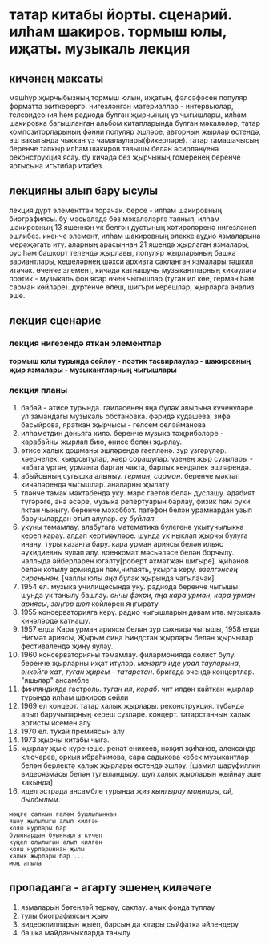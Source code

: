 # татар китабы йорты. сценарий. илһам шакиров. тормыш юлы, иҗаты. музыкаль лекция
## кичәнең максаты
мәшһүр җырчыбызның тормыш юлын, иҗатын, фәлсәфәсен популяр форматта җиткерергә. нигезләнгән материаллар - интервьюлар, телевидеония һәм радиода булган җырчының үз чыгышлары, илһам шакировка багышланган альбом китапларында булган мәкаләләр, татар композиторларының фәнни популяр эшләре, авторның җырлар өстендә, эш вакытында чыккан үз чамалаулары(фикерләре). 
татар тамашачысың беренче тапкыр илһам шакиров тавышы белән әсирләнүенә реконструкция ясау. 
бу кичәдә без җырчының гомеренең беренче яртысына игътибар итәбез. 
<!-- икенче яртысына аерым бер чыгыш кирәк һәм шуңа да өстәп эзләнүләр башкарылмады. -->

## лекцияны алып бару ысулы
лекция дүрт элементтан торачак. берсе - илһам шакировның биографиясы. бу мәсьәләдә без мәкаләләргә таянып, илһам шакировның 13 яшеннән үк белгән дустының хәтирәләренә нигезләнеп эшлибез. икенче элемент, илһам шакировның элекке аудио язмаларына мөрәҗәгать итү. аларның арасыннан 21 яшендә җырлаган язмалары, рус һәм башкорт телендә җырлавы, популяр җырларының башка вариантлары, кешеләрнең шәхси архивта сакланган язмалары тәшкил итәчәк. өченче элемент, кичәдә катнашучы музыкантларның хикәүләгә поэтик - музыкаль фон ясар өчен чыгышлар (туган ил көе, герман һәм сарман көйләре). дүртенче өлеш, шигъри керешләр, җырларга анализ эше.

## лекция сценарие
### лекция нигезендә яткан элементлар
**тормыш юлы турында сөйләү - поэтик тасвирлаулар - шакировның җыр язмалары - музыкантларның чыгышлары**
### лекция планы

1. бабай - әтисе турында. гаиләсенең яңа бүләк авылына күченүләре. ул замандагы музыкаль обстановка. фәридә кудашева, зифа басыйрова, яраткан җырчысы - гөлсем сөләйманова
2. илһаметдин дөньяга килә. беренче музыка тәҗрибәләре - карабайны җырлап бию, әнисе белән җырлау. <!-- (апасы, абыйсыннан да эләгә шуңа. утырмагыз инде шулай моңланып. җылый җырлый утырганнар була) -->
3. әтисе халык дошманы эшләрендә гәепләнә. зур үзгәрүләр. хәерчелек, кыерсытулар, хәер сорашулар. үзенең җыр сузылары - чабата үргән, урманга барган чакта, барлык көндәлек эшләрендә.
4. абыйсының сугышка алыныу. *герман*, *сарман*. беренче мәктәп кичәләрендә чыгышлар. аналарны җылату
5. тләнче тамак мәктәбендә уку. марс гаетов белән дуслашу. әдәбият түгәрәге, ана әсәре, музыка репертуарын барлау, физик һәм рухи яктан чыныгу. беренче мәхәббәт. патефон белән урамнардан узып баручылардан отып алулар. *су буйлап*
6. укуны тәмамлау. алабугага математика бүлегенә укытучылыкка кереп карау. алдап кертмәүләре. шунда ук ныклап җырчы булуга инану. туры казанга бару. кара урман ариясы белән ильяс әүхидиевны яулап алу. военкомат мәсьәләсе белән борчылу. чаллыда әйберләрен югалту<!-- (бик моңсу булган вакыйга)  -->[роберт әхмәтҗан шигыре]. җиһанов белән котылу армиядан һәм,ниһаять, укырга керү. *өзелгәнсең сиреньнән*. [чаллы юлы *яңа бүләк* җырында чагылачак]
7. 1954 ел. музыка училищесында уку. радиода беренче чыгышы. шунда ук танылу башлау. *ончы фәхри*, *яңа кара урман*, *кара урман ариясы*, *зәңгәр шәл* көйләрен яңгырату
8. 1955 консерваторияга керү. радио чыгышларын дәвам итә. музыкаль кичәләрдә катнашу.
9. 1957 елда Кара урман ариясы белән зур сәхнәдә чыгышы, 1958 елда Нигмәт ариясы, Җырым сиңа Һиндстан җырлары белән җырчылар фестивалендә җиңү яулау.
10. 1960 консерваторияны тәмамлау. филармонияда солист булу. беренче җырларны иҗат итүләр. *менәргә иде урал тауларына*, *әнкәйгә хат*, *туган җирем - татарстан*. бригада эчендә концертлар. "яшьләр" ансамбле
11. финляндияда гастроль. *туган ил*, *кораб*. чит илдән кайткан җырлар турында илһам шакиров сөйли
12. 1969 ел концерт. татар халык җырлары. реконструкция. түбәндә алып баручыларның кереш сүзләре. концерт. татарстанның халык артисты исемен алу
13. 1970 ел. тукай премиясын алу
14. 1973 җырчы китабы чыга.
15. җырлау җыю күренеше. ренат еникеев, нәҗип җиһанов, александр ключарев, оркыя ибраһимова, сара садыкова кебек музыкантлар белән берлектә халык җырлары өстендә эшләү. [шамил шаруфиллин видеоязмасы белән тулыландыру. шул халык җырларын җыйнау эше хакында]
16. идел эстрада ансамбле турында *җиз кыңгырау моңнары*, *ай, былбылым*.
```
мәңге салкын галәм бушлыгыннан
яшәү җылылыгы алып килгән 
кояш нурлары бар
буыннардан буыннарга күчеп
күңел олылыгын алып килгән
кояш нурларыннан җылы
халык җырлары бар ...
моң агыла
```
## пропаданга - агарту эшенең киләчәге
1. язмаларын бөтенләй теркәү, саклау. ачык фонда туплау
2. тулы биографиясын җыю
3. видеоклипларын җыеп, барсын да югары сыйфатка әйлендерү
4. башка мәйданчыкларда танылу 

